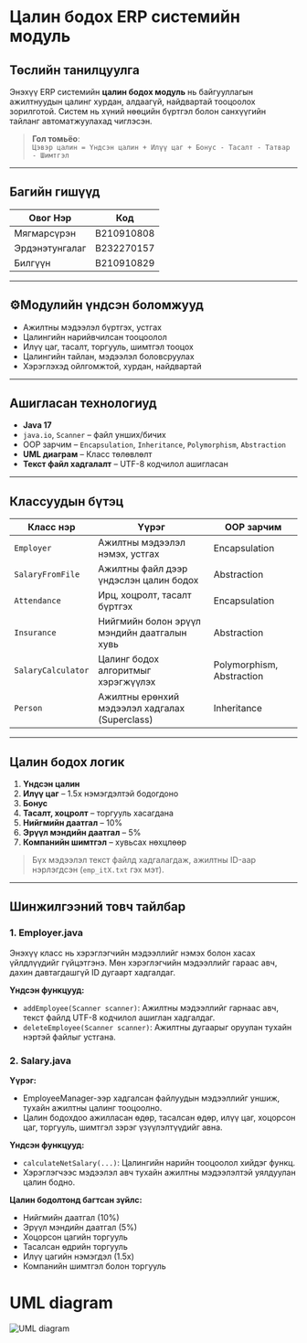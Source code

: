 # Цалин бодох ERP системийн модуль

## Төслийн танилцуулга

Энэхүү ERP системийн **цалин бодох модуль** нь байгууллагын ажилтнуудын цалинг хурдан, алдаагүй, найдвартай тооцоолох зорилготой. Систем нь хүний нөөцийн бүртгэл болон санхүүгийн тайланг автоматжуулахад чиглэсэн.

> **Гол томьёо**:  
> `Цэвэр цалин = Үндсэн цалин + Илүү цаг + Бонус - Тасалт - Татвар - Шимтгэл`

---

## Багийн гишүүд

| Овог Нэр         | Код           |
|------------------|---------------|
| Мягмарсүрэн       | B210910808    |
| Эрдэнэтунгалаг    | B232270157    |
| Билгүүн           | B210910829    |

---




## ⚙Модулийн үндсэн боломжууд

- Ажилтны мэдээлэл бүртгэх, устгах
- Цалингийн нарийвчилсан тооцоолол
- Илүү цаг, тасалт, торгууль, шимтгэл тооцох
- Цалингийн тайлан, мэдээлэл боловсруулах
- Хэрэглэхэд ойлгомжтой, хурдан, найдвартай

---

## Ашигласан технологиуд

- **Java 17**
- `java.io`, `Scanner` – файл унших/бичих
- OOP зарчим – `Encapsulation`, `Inheritance`, `Polymorphism`, `Abstraction`
- **UML диаграм** – Класс төлөвлөлт
- **Текст файл хадгалалт** – UTF-8 кодчилол ашигласан

---

## Классуудын бүтэц

| Класс нэр          | Үүрэг                                               | OOP зарчим                |
|--------------------|------------------------------------------------------|---------------------------|
| `Employer`         | Ажилтны мэдээлэл нэмэх, устгах                      | Encapsulation             |
| `SalaryFromFile`   | Ажилтны файл дээр үндэслэн цалин бодох              | Abstraction               |
| `Attendance`       | Ирц, хоцролт, тасалт бүртгэх                        | Encapsulation             |
| `Insurance`        | Нийгмийн болон эрүүл мэндийн даатгалын хувь        | Abstraction               |
| `SalaryCalculator` | Цалинг бодох алгоритмыг хэрэгжүүлэх                | Polymorphism, Abstraction |
| `Person`           | Ажилтны ерөнхий мэдээлэл хадгалах (Superclass)     | Inheritance               |

---

## Цалин бодох логик

1. **Үндсэн цалин**
2. **Илүү цаг** – 1.5x нэмэгдэлтэй бодогдоно
3. **Бонус**
4. **Тасалт, хоцролт** – торгууль хасагдана
5. **Нийгмийн даатгал** – 10%
6. **Эрүүл мэндийн даатгал** – 5%
7. **Компанийн шимтгэл** – хувьсах нөхцлөөр

> Бүх мэдээлэл текст файлд хадгалагдаж, ажилтны ID-аар нэрлэгдсэн (`emp_itX.txt` гэх мэт).

---
## Шинжилгээний товч тайлбар

### 1. Employer.java  
Энэхүү класс нь хэрэглэгчийн мэдээллийг нэмэх болон хасах үйлдлүүдийг гүйцэтгэнэ. Мөн хэрэглэгчийн мэдээллийг гараас авч, дахин давтагдашгүй ID дугаарт хадгалдаг.

**Үндсэн функцууд:**  
- `addEmployee(Scanner scanner)`: Ажилтны мэдээллийг гарнаас авч, текст файлд UTF-8 кодчилол ашиглан хадгалдаг.  
- `deleteEmployee(Scanner scanner)`: Ажилтны дугаарыг оруулан тухайн нэртэй файлыг устгана.

### 2. Salary.java  
**Үүрэг:**  
- EmployeeManager-ээр хадгалсан файлуудын мэдээллийг уншиж, тухайн ажилтны цалинг тооцоолно.  
- Цалин бодохдоо ажилласан өдөр, тасалсан өдөр, илүү цаг, хоцорсон цаг, торгууль, шимтгэл зэрэг үзүүлэлтүүдийг авна.

**Үндсэн функцууд:**  
- `calculateNetSalary(...)`: Цалингийн нарийн тооцоолол хийдэг функц.  
- Хэрэглэгчээс мэдээлэл авч тухайн ажилтны мэдээлэлтэй уялдуулан цалин бодно.

**Цалин бодолтонд багтсан зүйлс:**  
- Нийгмийн даатгал (10%)  
- Эрүүл мэндийн даатгал (5%)  
- Хоцорсон цагийн торгууль  
- Тасалсан өдрийн торгууль  
- Илүү цагийн нэмэгдэл (1.5x)  
- Компанийн шимтгэл болон торгууль


# UML diagram
![UML diagram](https://github.com/user-attachments/assets/dd667935-f7f2-4d32-82e5-3d3302b908ff)
